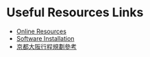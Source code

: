 Useful Resources Links
=========

* [Online Resources](https://github.com/pohchen/Useful-resources/blob/master/online-resources.md)
* [Software Installation](https://github.com/pohchen/Useful-resources/blob/master/software-installation.md)
* [京都大阪行程規劃參考](https://github.com/pohchen/Useful-resources/blob/master/japan-travel.pdf)
